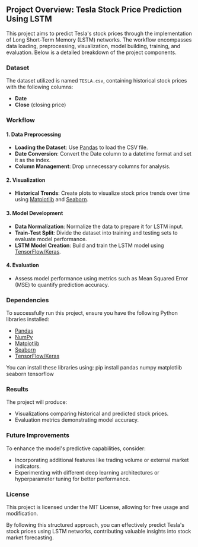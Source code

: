 ## Project Overview: Tesla Stock Price Prediction Using LSTM

This project aims to predict Tesla's stock prices through the implementation of Long Short-Term Memory (LSTM) networks. The workflow encompasses data loading, preprocessing, visualization, model building, training, and evaluation. Below is a detailed breakdown of the project components.

### **Dataset**

The dataset utilized is named `TESLA.csv`, containing historical stock prices with the following columns:
- **Date**
- **Close** (closing price)

### **Workflow**

#### **1. Data Preprocessing**
- **Loading the Dataset**: Use [Pandas](https://pandas.pydata.org/) to load the CSV file.
- **Date Conversion**: Convert the Date column to a datetime format and set it as the index.
- **Column Management**: Drop unnecessary columns for analysis.

#### **2. Visualization**
- **Historical Trends**: Create plots to visualize stock price trends over time using [Matplotlib](https://matplotlib.org/) and [Seaborn](https://seaborn.pydata.org/).

#### **3. Model Development**
- **Data Normalization**: Normalize the data to prepare it for LSTM input.
- **Train-Test Split**: Divide the dataset into training and testing sets to evaluate model performance.
- **LSTM Model Creation**: Build and train the LSTM model using [TensorFlow/Keras](https://www.tensorflow.org/).

#### **4. Evaluation**
- Assess model performance using metrics such as Mean Squared Error (MSE) to quantify prediction accuracy.

### **Dependencies**

To successfully run this project, ensure you have the following Python libraries installed:
- [Pandas](https://pandas.pydata.org/)
- [NumPy](https://numpy.org/)
- [Matplotlib](https://matplotlib.org/)
- [Seaborn](https://seaborn.pydata.org/)
- [TensorFlow/Keras](https://www.tensorflow.org/)

You can install these libraries using:
pip install pandas numpy matplotlib seaborn tensorflow

### **Results**

The project will produce:
- Visualizations comparing historical and predicted stock prices.
- Evaluation metrics demonstrating model accuracy.

### **Future Improvements**
To enhance the model's predictive capabilities, consider:
- Incorporating additional features like trading volume or external market indicators.
- Experimenting with different deep learning architectures or hyperparameter tuning for better performance.

### **License**

This project is licensed under the MIT License, allowing for free usage and modification.

By following this structured approach, you can effectively predict Tesla's stock prices using LSTM networks, contributing valuable insights into stock market forecasting.



